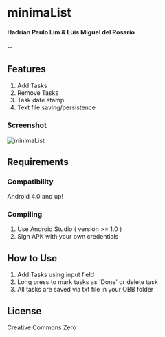 # minimaList

#### Hadrian Paulo Lim & Luis Miguel del Rosario

--
## Features
1. Add Tasks
2. Remove Tasks
3. Task date stamp
4. Text file saving/persistence

### Screenshot
![minimaList](http://i.imgur.com/70LcAI1.png)

## Requirements
### Compatibility
Android 4.0 and up!
### Compiling
1. Use Android Studio ( version >= 1.0 )
2. Sign APK with your own credentials

## How to Use
1. Add Tasks using input field
2. Long press to mark tasks as 'Done' or delete task
3. All tasks are saved via txt file in your OBB folder

## License
Creative Commons Zero

